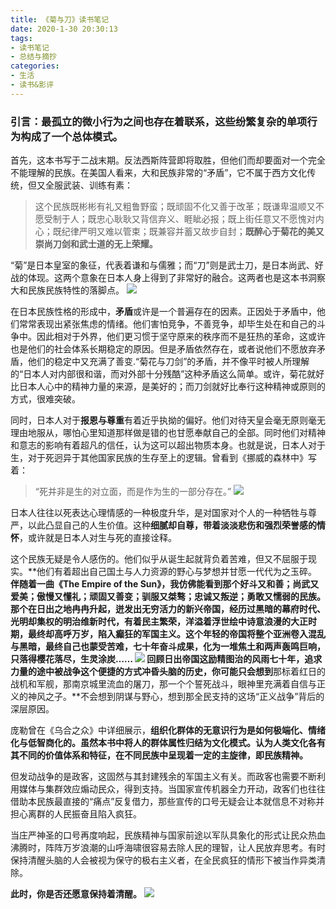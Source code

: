 ```yaml
---
title: 《菊与刀》读书笔记
date: 2020-1-30 20:30:13
tags: 
- 读书笔记
- 总结与摘抄
categories:
- 生活
- 读书&影评
---
```

### 引言：最孤立的微小行为之间也存在着联系，这些纷繁复杂的单项行为构成了一个总体模式。
首先，这本书写于二战末期。反法西斯阵营即将取胜，但他们而却要面对一个完全不能理解的民族。在美国人看来，大和民族非常的“矛盾”，它不属于西方文化传统，但又全服武装、训练有素：
> 这个民族既彬彬有礼又粗鲁野蛮；既顽固不化又善于改革；既谦卑温顺又不愿受制于人；既忠心耿耿又背信弃义、睚眦必报；既上街任意又不愿愧对内心；既纪律严明又难以管束；既兼容并蓄又故步自封；**既醉心于菊花的美又崇尚刀剑和武士道的无上荣耀。**

“菊”是日本皇室的象征，代表着谦和与儒雅；而“刀”则是武士刀，是日本尚武、好战的体现。这两个意象在日本人身上得到了非常好的融合。这两者也是这本书洞察大和民族民族特性的落脚点。
![](fsh.jpg)

在日本民族性格的形成中，**矛盾**或许是一个普遍存在的因素。正因处于矛盾中，他们常常表现出紧张焦虑的情绪。他们害怕竞争，不善竞争，却毕生处在和自己的斗争中。因此相对于外界，他们更习惯于坚守原来的秩序而不是狂热的革命，这或许也是他们的社会体系长期稳定的原因。但是矛盾依然存在，或者说他们不愿放弃矛盾，他们的稳定中又充满了善变.“菊花与刀剑”的矛盾，并不像平时被人所理解的“日本人对内部很和谐，而对外部十分残酷”这种矛盾这么简单。或许，菊花就好比日本人心中的精神力量的来源，是美好的；而刀剑就好比奉行这种精神或原则的方式，很难突破。

同时，日本人对于**报恩与尊重**有着近乎执拗的偏好。他们对待天皇会毫无原则毫无理由地服从，哪怕心里知道那样做是错的也甘愿奉献自己的全部。同时他们对精神和意志的影响有着超凡的信任，认为这可以超出物质本身。也就是说，日本人对于生，对于死迥异于其他国家民族的生存至上的逻辑。曾看到《挪威的森林中》写着：
> “死并非是生的对立面，而是作为生的一部分存在。”
![](fsh3.jpg)


日本人往往以死表达心理情感的一种极度升华，是对国家对个人的一种牺牲与尊严，以此凸显自己的人生价值。这种**细腻却自尊，带着淡淡悲伤和强烈荣誉感的情怀**，或许就是日本人对生与死的直接诠释。

这个民族无疑是令人感伤的。他们似乎从诞生起就背负着苦难，但又不屈服于现实。**他们有着超出自己国土与人力资源的野心与梦想并甘愿一代代为之玉碎。**伴随着一曲《The Empire of the Sun》，我仿佛能看到那个好斗又和善；尚武又爱美；傲慢又懂礼；顽固又善变；驯服又桀骜；忠诚又叛逆；勇敢又懦弱的民族。**那个在日出之地冉冉升起，迸发出无穷活力的新兴帝国，经历过黑暗的幕府时代、光明却集权的明治维新时代，有着民主繁荣，洋溢着浮世绘中诗意浪漫的大正时期，最终却高呼万岁，陷入癫狂的军国主义。这个年轻的帝国将整个亚洲卷入混乱与黑暗，最终自己也蒙受苦难，七十年奋斗成果，化为一堆焦土和两声轰鸣巨响，只落得樱花落尽，生灵涂炭……**
![](feiji.jpeg)
回顾日出帝国这励精图治的风雨七十年，追求力量的途中被战争这个便捷的方式冲昏头脑的历史，你可能只会想到**那标着红日的战机和军舰，那南京城里流血的屠刀，那一个个誓死战斗，眼神里充满着自信与正义的神风之子。**不会想到阴谋与野心，想到那全民支持的这场“正义战争”背后的深层原因。

庞勒曾在《乌合之众》中详细展示，**组织化群体的无意识行为是如何极端化、情绪化与低智商化的。虽然本书中将人的群体属性归结为文化模式。认为人类文化各有其不同的价值体系和特征，在不同民族中呈现着一定的主旋律，即民族精神。**

但发动战争的是政客，这固然与其封建残余的军国主义有关。而政客也需要不断利用媒体与集群效应煽动民众，得到支持。当国家宣传机器全力开动，政客们也往往借助本民族最直接的“痛点”反复借力，那些宣传的口号无疑会让本就信息不对称并担心离群的人民振奋且陷入疯狂。

当庄严神圣的口号再度响起，民族精神与国家前途以军队具象化的形式让民众热血沸腾时，阵阵万岁浪潮的山呼海啸很容易去除人民的理智，让人民放弃思考。有时保持清醒头脑的人会被视为保守的极右主义者，在全民疯狂的情形下被当作异类清除。

**此时，你是否还愿意保持着清醒。**
![](shenfeng.jpg)

